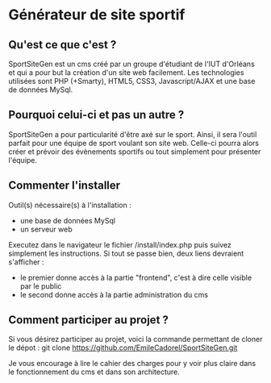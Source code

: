 
# Générateur de site sportif #

## Qu'est ce que c'est ? ##

SportSiteGen est un cms créé par un groupe d'étudiant de l'IUT d'Orléans et qui a pour but la création d'un site web
facilement. Les technologies utilisées sont PHP (+Smarty), HTML5, CSS3, Javascript/AJAX et une base de données MySql.

## Pourquoi celui-ci et pas un autre ? ##

SportSiteGen a pour particularité d'être axé sur le sport. Ainsi, il sera l'outil parfait pour une équipe de sport
voulant son site web. Celle-ci pourra alors créer et prévoir des évènements sportifs ou tout simplement pour présenter
l'équipe.

## Commenter l'installer ##

Outil(s) nécessaire(s) à l'installation :
  - une base de données MySql
  - un serveur web

Executez dans le navigateur le fichier /install/index.php puis suivez simplement les instructions.
Si tout se passe bien, deux liens devraient s'afficher :
 - le premier donne accès à la partie "frontend", c'est à dire celle visible par le public
 - le second donne accès à la partie administration du cms

## Comment participer au projet ? ##

Si vous désirez participer au projet, voici la commande permettant de cloner le dépot :
    git clone https://github.com/EmileCadorel/SportSiteGen.git

Je vous encourage à lire le cahier des charges pour y voir plus claire dans le fonctionnement du cms et
dans son architecture.